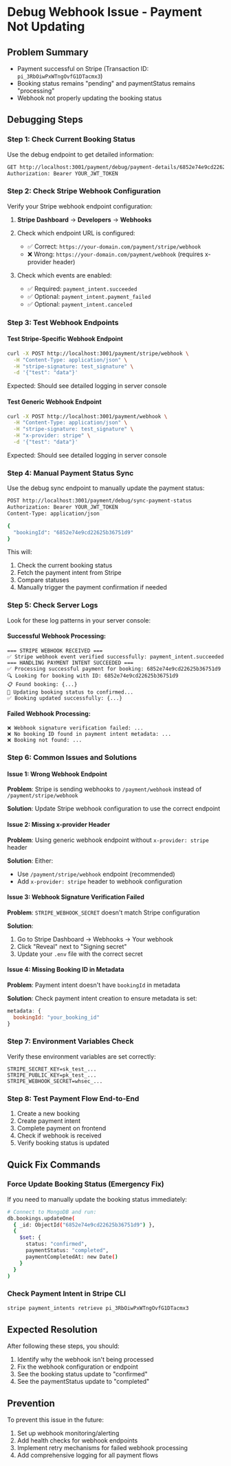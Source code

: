 # Debug Webhook Issue - Payment Not Updating

## Problem Summary
- Payment successful on Stripe (Transaction ID: `pi_3RbOiwPxWTngOvfG1DTacmx3`)
- Booking status remains "pending" and paymentStatus remains "processing"
- Webhook not properly updating the booking status

## Debugging Steps

### Step 1: Check Current Booking Status

Use the debug endpoint to get detailed information:

```bash
GET http://localhost:3001/payment/debug/payment-details/6852e74e9cd22625b36751d9
Authorization: Bearer YOUR_JWT_TOKEN
```

### Step 2: Check Stripe Webhook Configuration

Verify your Stripe webhook endpoint configuration:

1. **Stripe Dashboard** → **Developers** → **Webhooks**
2. Check which endpoint URL is configured:
   - ✅ Correct: `https://your-domain.com/payment/stripe/webhook`
   - ❌ Wrong: `https://your-domain.com/payment/webhook` (requires x-provider header)

3. Check which events are enabled:
   - ✅ Required: `payment_intent.succeeded`
   - ✅ Optional: `payment_intent.payment_failed`
   - ✅ Optional: `payment_intent.canceled`

### Step 3: Test Webhook Endpoints

#### Test Stripe-Specific Webhook Endpoint

```bash
curl -X POST http://localhost:3001/payment/stripe/webhook \
  -H "Content-Type: application/json" \
  -H "stripe-signature: test_signature" \
  -d '{"test": "data"}'
```

Expected: Should see detailed logging in server console

#### Test Generic Webhook Endpoint

```bash
curl -X POST http://localhost:3001/payment/webhook \
  -H "Content-Type: application/json" \
  -H "stripe-signature: test_signature" \
  -H "x-provider: stripe" \
  -d '{"test": "data"}'
```

Expected: Should see detailed logging in server console

### Step 4: Manual Payment Status Sync

Use the debug sync endpoint to manually update the payment status:

```bash
POST http://localhost:3001/payment/debug/sync-payment-status
Authorization: Bearer YOUR_JWT_TOKEN
Content-Type: application/json

{
  "bookingId": "6852e74e9cd22625b36751d9"
}
```

This will:
1. Check the current booking status
2. Fetch the payment intent from Stripe
3. Compare statuses
4. Manually trigger the payment confirmation if needed

### Step 5: Check Server Logs

Look for these log patterns in your server console:

#### Successful Webhook Processing:
```
=== STRIPE WEBHOOK RECEIVED ===
✅ Stripe webhook event verified successfully: payment_intent.succeeded
=== HANDLING PAYMENT INTENT SUCCEEDED ===
✅ Processing successful payment for booking: 6852e74e9cd22625b36751d9
🔍 Looking for booking with ID: 6852e74e9cd22625b36751d9
📋 Found booking: {...}
🔄 Updating booking status to confirmed...
✅ Booking updated successfully: {...}
```

#### Failed Webhook Processing:
```
❌ Webhook signature verification failed: ...
❌ No booking ID found in payment intent metadata: ...
❌ Booking not found: ...
```

### Step 6: Common Issues and Solutions

#### Issue 1: Wrong Webhook Endpoint
**Problem**: Stripe is sending webhooks to `/payment/webhook` instead of `/payment/stripe/webhook`

**Solution**: Update Stripe webhook configuration to use the correct endpoint

#### Issue 2: Missing x-provider Header
**Problem**: Using generic webhook endpoint without `x-provider: stripe` header

**Solution**: Either:
- Use `/payment/stripe/webhook` endpoint (recommended)
- Add `x-provider: stripe` header to webhook configuration

#### Issue 3: Webhook Signature Verification Failed
**Problem**: `STRIPE_WEBHOOK_SECRET` doesn't match Stripe configuration

**Solution**: 
1. Go to Stripe Dashboard → Webhooks → Your webhook
2. Click "Reveal" next to "Signing secret"
3. Update your `.env` file with the correct secret

#### Issue 4: Missing Booking ID in Metadata
**Problem**: Payment intent doesn't have `bookingId` in metadata

**Solution**: Check payment intent creation to ensure metadata is set:
```javascript
metadata: {
  bookingId: "your_booking_id"
}
```

### Step 7: Environment Variables Check

Verify these environment variables are set correctly:

```env
STRIPE_SECRET_KEY=sk_test_...
STRIPE_PUBLIC_KEY=pk_test_...
STRIPE_WEBHOOK_SECRET=whsec_...
```

### Step 8: Test Payment Flow End-to-End

1. Create a new booking
2. Create payment intent
3. Complete payment on frontend
4. Check if webhook is received
5. Verify booking status is updated

## Quick Fix Commands

### Force Update Booking Status (Emergency Fix)
If you need to manually update the booking status immediately:

```bash
# Connect to MongoDB and run:
db.bookings.updateOne(
  { _id: ObjectId("6852e74e9cd22625b36751d9") },
  { 
    $set: { 
      status: "confirmed", 
      paymentStatus: "completed",
      paymentCompletedAt: new Date()
    }
  }
)
```

### Check Payment Intent in Stripe CLI
```bash
stripe payment_intents retrieve pi_3RbOiwPxWTngOvfG1DTacmx3
```

## Expected Resolution

After following these steps, you should:
1. Identify why the webhook isn't being processed
2. Fix the webhook configuration or endpoint
3. See the booking status update to "confirmed"
4. See the paymentStatus update to "completed"

## Prevention

To prevent this issue in the future:
1. Set up webhook monitoring/alerting
2. Add health checks for webhook endpoints
3. Implement retry mechanisms for failed webhook processing
4. Add comprehensive logging for all payment flows
